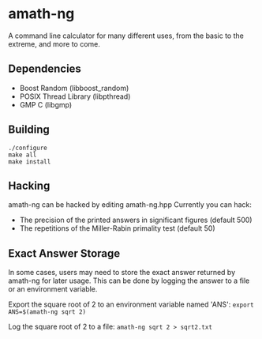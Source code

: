 # amath-ng
A command line calculator for many different uses, from the basic to the extreme, and more to come.

## Dependencies
+ Boost Random (libboost_random)
+ POSIX Thread Library (libpthread)
+ GMP C (libgmp)

## Building
	./configure
	make all
	make install

## Hacking
amath-ng can be hacked by editing amath-ng.hpp
Currently you can hack:
- The precision of the printed answers in significant figures (default 500)
- The repetitions of the Miller-Rabin primality test (default 50)

## Exact Answer Storage
In some cases, users may need to store the exact answer returned by amath-ng for later usage. This can be done by logging the answer to a file or an environment variable.

Export the square root of 2 to an environment variable named 'ANS': `export ANS=$(amath-ng sqrt 2)`

Log the square root of 2 to a file: `amath-ng sqrt 2 > sqrt2.txt`

